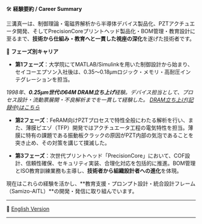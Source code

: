 🛠️ **経験要約 / Career Summary**

三溝真一は、制御理論・電磁界解析から半導体デバイス製品化、PZTアクチュエータ開発、そしてPrecisionCoreプリントヘッド製品化・BOM管理・教育設計に至るまで、**技術から仕組み・教育へと一貫した視座の深化**を遂げた技術者です。

📘 **フェーズ別キャリア**

- **第1フェーズ**：大学院にてMATLAB/Simulinkを用いた制御設計から始まり、セイコーエプソン入社後は、0.35〜0.18μmロジック・メモリ・高耐圧インテグレーションを担当。
  
*1998年、**0.25μm世代の64M DRAM立ち上げ**経験。デバイス担当として、プロセス設計・流動票展開・不良解析までを一貫して経験した。 [DRAM立ち上げ(記録中)はこちら](https://samizo-aitl.github.io/Edusemi-Plus/archive/in1998/DRAM_Startup_64M_1998.html)*

- **第2フェーズ**：FeRAM向けPZTプロセスで特性全般にわたる解析を行い、また、薄膜ピエゾ（TFP）開発ではアクチュエータ工程の電気特性を担当。薄膜に特有の課題である振動板クラックの原因がPZT内部の気泡であることを突き止め、その対策を講じて撲滅した。

- **第3フェーズ**：次世代プリントヘッド「PrecisionCore」において、COF設計、信頼性確保、セキュリティ実装、合理化対応を包括的に推進。BOM管理とISO教育訓練業務も主導し、**技術者から組織設計者への進化**を体現。

現在はこれらの経験を活かし、**教育支援・プロンプト設計・統合設計フレーム（Samizo-AITL）**の開発・発信に取り組んでいます。

---

🔗 [English Version](./career-summary_en.md)

---
